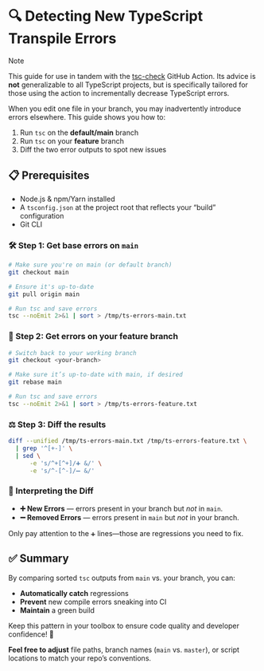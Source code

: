 # 🔍 Detecting New TypeScript Transpile Errors

> [!NOTE]
> This guide for use in tandem with the [tsc-check][tsc-check] GitHub Action. Its advice is **not** generalizable to all TypeScript projects, but is specifically tailored for those using the action to incrementally decrease TypeScript errors.

When you edit one file in your branch, you may inadvertently introduce errors elsewhere. This guide shows you how to:

1. Run `tsc` on the **default/main** branch
2. Run `tsc` on your **feature** branch
3. Diff the two error outputs to spot new issues

## 📋 Prerequisites

- Node.js & npm/Yarn installed
- A `tsconfig.json` at the project root that reflects your “build” configuration
- Git CLI

### 🛠️ Step 1: Get base errors on `main`

```bash
# Make sure you're on main (or default branch)
git checkout main

# Ensure it's up-to-date
git pull origin main

# Run tsc and save errors
tsc --noEmit 2>&1 | sort > /tmp/ts-errors-main.txt
```

### 🔨 Step 2: Get errors on your feature branch

```bash
# Switch back to your working branch
git checkout <your-branch>

# Make sure it’s up-to-date with main, if desired
git rebase main

# Run tsc and save errors
tsc --noEmit 2>&1 | sort > /tmp/ts-errors-feature.txt
```

### ⚖️ Step 3: Diff the results

```bash
diff --unified /tmp/ts-errors-main.txt /tmp/ts-errors-feature.txt \
  | grep '^[+-]' \
  | sed \
      -e 's/^+[^+]/➕ &/' \
      -e 's/^-[^-]/➖ &/'
```

### 🎯 Interpreting the Diff

- **➕ New Errors** — errors present in your branch but *not* in `main`.
- **➖ Removed Errors** — errors present in `main` but *not* in your branch.

Only pay attention to the `➕` lines—those are regressions you need to fix.

## ✅ Summary

By comparing sorted `tsc` outputs from `main` vs. your branch, you can:

- **Automatically catch** regressions
- **Prevent** new compile errors sneaking into CI
- **Maintain** a green build

Keep this pattern in your toolbox to ensure code quality and developer confidence! 🚀

**Feel free to adjust** file paths, branch names (`main` vs. `master`), or script locations to match your repo’s conventions.

[tsc-check]: https://github.com/lowlydba/tsc-check
